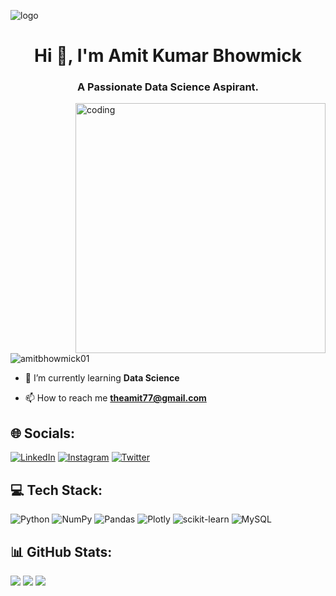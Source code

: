 ![logo](https://about.fb.com/de/wp-content/uploads/sites/10/2019/09/data_portabilityprivacy_banner_003-1.gif?fit=1440%2C472)
<h1 align="center">Hi 👋, I'm Amit Kumar Bhowmick</h1>
<h3 align="center">A Passionate Data Science Aspirant.</h3>

<img align="right" alt="coding" width="400" src="https://cdn.dribbble.com/users/926537/screenshots/4502924/python-2.gif">

<p align="left"> <img src="https://komarev.com/ghpvc/?username=amitbhowmick01&label=Profile%20views&color=0e75b6&style=flat" alt="amitbhowmick01" /> </p>

- 🌱 I’m currently learning **Data Science**

- 📫 How to reach me **theamit77@gmail.com**

## 🌐 Socials:
[![LinkedIn](https://img.shields.io/badge/LinkedIn-%230077B5.svg?logo=linkedin&logoColor=white)](https://linkedin.com/in/https://www.linkedin.com/in/amit-bhowmick1995/) [![Instagram](https://img.shields.io/badge/Instagram-%23E4405F.svg?logo=Instagram&logoColor=white)](https://instagram.com/https://www.instagram.com/__the_amit_05_____/) [![Twitter](https://img.shields.io/badge/Twitter-%231DA1F2.svg?logo=Twitter&logoColor=white)](https://twitter.com/https://twitter.com/TheAMIT77)

## 💻 Tech Stack:
![Python](https://img.shields.io/badge/python-3670A0?style=plastic&logo=python&logoColor=ffdd54) ![NumPy](https://img.shields.io/badge/numpy-%23013243.svg?style=plastic&logo=numpy&logoColor=white) ![Pandas](https://img.shields.io/badge/pandas-%23150458.svg?style=plastic&logo=pandas&logoColor=white) ![Plotly](https://img.shields.io/badge/Plotly-%233F4F75.svg?style=plastic&logo=plotly&logoColor=white) ![scikit-learn](https://img.shields.io/badge/scikit--learn-%23F7931E.svg?style=plastic&logo=scikit-learn&logoColor=white) ![MySQL](https://img.shields.io/badge/mysql-%2300f.svg?style=plastic&logo=mysql&logoColor=white)

## 📊 GitHub Stats:
![](https://github-readme-stats.vercel.app/api?username=AmitBhowmick01&theme=algolia&hide_border=false&include_all_commits=false&count_private=false)
![](https://github-readme-streak-stats.herokuapp.com/?user=AmitBhowmick01&theme=algolia&hide_border=false) ![](https://github-readme-stats.vercel.app/api/top-langs/?username=AmitBhowmick01&theme=algolia&hide_border=false&include_all_commits=false&count_private=false&layout=compact)
